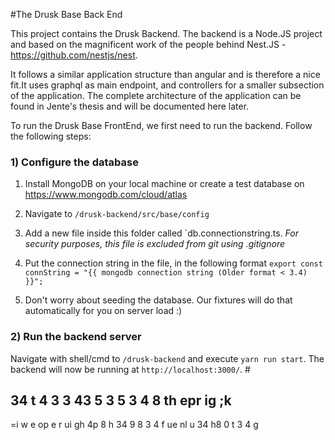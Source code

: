 #The Drusk Base Back End

This project contains the Drusk Backend. The backend is a Node.JS project and based on the magnificent work of the people behind Nest.JS - https://github.com/nestjs/nest.

It follows a similar application structure than angular and is therefore a nice fit.It uses graphql as main endpoint, and controllers for a smaller subsection of the application. The complete architecture of the application can be found in Jente's thesis and will be documented here later.

To run the Drusk Base FrontEnd, we first need to run the backend. Follow the following steps:

### 1) Configure the database
  1. Install MongoDB on your local machine or create a test database on https://www.mongodb.com/cloud/atlas
  
  2. Navigate to `/drusk-backend/src/base/config`
  
  3. Add a new file inside this folder called `db.connectionstring.ts. *For security purposes, this file is excluded from git using .gitignore*
  
  4. Put the connection string in the file, in the following format 
  `export const connString = "{{ mongodb connection string (Older format < 3.4) }}";`

  5. Don't worry about seeding the database. Our fixtures will do that automatically for you on server load :)

### 2) Run the backend server 
Navigate with shell/cmd to `/drusk-backend` and execute `yarn run start`. The backend will now be running at `http://localhost:3000/`. #


34
t
4
3
3
43
5
3
5
3
4
8
th
epr
ig
;k
-
=i
w
e
op
e
r
ui
gh
4p
8
h
34
9
8
3
4
f
ue
nl
u
34
h8
0
t
3
4
g
